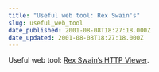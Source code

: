 ```yaml
---
title: "Useful web tool: Rex Swain's"
slug: useful_web_tool
date_published: 2001-08-08T18:27:18.000Z
date_updated: 2001-08-08T18:27:18.000Z
---
```


Useful web tool: [Rex Swain’s HTTP Viewer](http://www.rexswain.com/httpview.html).

